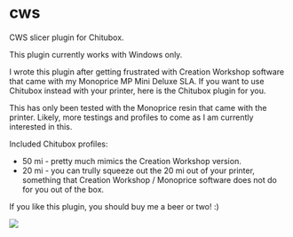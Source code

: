 # cws

CWS slicer plugin for Chitubox.

This plugin currently works with Windows only.

I wrote this plugin after getting frustrated with Creation Workshop software that came with my Monoprice MP Mini Deluxe SLA.
If you want to use Chitubox instead with your printer, here is the Chitubox plugin for you.

This has only been tested with the Monoprice resin that came with the printer.  Likely, more testings and profiles to come as I am currently interested in this.

Included Chitubox profiles:
- 50 mi - pretty much mimics the Creation Workshop version.  
- 20 mi - you can trully squeeze out the 20 mi out of your printer, something that Creation Workshop / Monoprice software does not do for you out of the box.

If you like this plugin, you should buy me a beer or two! :)

[![](https://www.paypalobjects.com/en_US/i/btn/btn_donateCC_LG.gif)](https://www.paypal.com/cgi-bin/webscr?cmd=_s-xclick&hosted_button_id=9A9J6XBHK64EJ)
